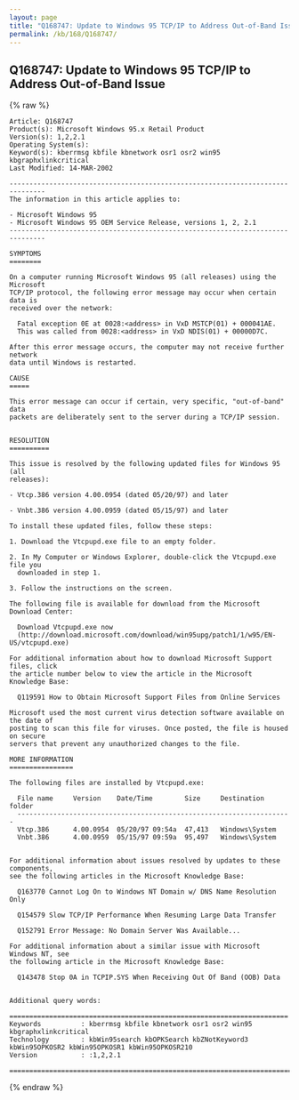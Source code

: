 ```yaml
---
layout: page
title: "Q168747: Update to Windows 95 TCP/IP to Address Out-of-Band Issue"
permalink: /kb/168/Q168747/
---
```


## Q168747: Update to Windows 95 TCP/IP to Address Out-of-Band Issue

{% raw %}

	Article: Q168747
	Product(s): Microsoft Windows 95.x Retail Product
	Version(s): 1,2,2.1
	Operating System(s): 
	Keyword(s): kberrmsg kbfile kbnetwork osr1 osr2 win95 kbgraphxlinkcritical
	Last Modified: 14-MAR-2002
	
	-------------------------------------------------------------------------------
	The information in this article applies to:
	
	- Microsoft Windows 95 
	- Microsoft Windows 95 OEM Service Release, versions 1, 2, 2.1 
	-------------------------------------------------------------------------------
	
	SYMPTOMS
	========
	
	On a computer running Microsoft Windows 95 (all releases) using the Microsoft
	TCP/IP protocol, the following error message may occur when certain data is
	received over the network:
	
	  Fatal exception 0E at 0028:<address> in VxD MSTCP(01) + 000041AE.
	  This was called from 0028:<address> in VxD NDIS(01) + 00000D7C.
	
	After this error message occurs, the computer may not receive further network
	data until Windows is restarted.
	
	CAUSE
	=====
	
	This error message can occur if certain, very specific, "out-of-band" data
	packets are deliberately sent to the server during a TCP/IP session.
	
	
	RESOLUTION
	==========
	
	This issue is resolved by the following updated files for Windows 95 (all
	releases):
	
	- Vtcp.386 version 4.00.0954 (dated 05/20/97) and later
	
	- Vnbt.386 version 4.00.0959 (dated 05/15/97) and later
	
	To install these updated files, follow these steps:
	
	1. Download the Vtcpupd.exe file to an empty folder.
	
	2. In My Computer or Windows Explorer, double-click the Vtcpupd.exe file you
	  downloaded in step 1.
	
	3. Follow the instructions on the screen.
	
	The following file is available for download from the Microsoft Download Center:
	
	  Download Vtcpupd.exe now
	  (http://download.microsoft.com/download/win95upg/patch1/1/w95/EN-US/vtcpupd.exe)
	
	For additional information about how to download Microsoft Support files, click
	the article number below to view the article in the Microsoft Knowledge Base:
	
	  Q119591 How to Obtain Microsoft Support Files from Online Services
	
	Microsoft used the most current virus detection software available on the date of
	posting to scan this file for viruses. Once posted, the file is housed on secure
	servers that prevent any unauthorized changes to the file.
	
	MORE INFORMATION
	================
	
	The following files are installed by Vtcpupd.exe:
	
	  File name     Version    Date/Time        Size     Destination folder
	  ---------------------------------------------------------------------
	  Vtcp.386      4.00.0954  05/20/97 09:54a  47,413   Windows\System
	  Vnbt.386      4.00.0959  05/15/97 09:59a  95,497   Windows\System
	
	
	For additional information about issues resolved by updates to these components,
	see the following articles in the Microsoft Knowledge Base:
	
	  Q163770 Cannot Log On to Windows NT Domain w/ DNS Name Resolution Only
	
	  Q154579 Slow TCP/IP Performance When Resuming Large Data Transfer
	
	  Q152791 Error Message: No Domain Server Was Available...
	
	For additional information about a similar issue with Microsoft Windows NT, see
	the following article in the Microsoft Knowledge Base:
	
	  Q143478 Stop 0A in TCPIP.SYS When Receiving Out Of Band (OOB) Data
	
	
	Additional query words:
	
	======================================================================
	Keywords          : kberrmsg kbfile kbnetwork osr1 osr2 win95 kbgraphxlinkcritical 
	Technology        : kbWin95search kbOPKSearch kbZNotKeyword3 kbWin95OPKOSR2 kbWin95OPKOSR1 kbWin95OPKOSR210
	Version           : :1,2,2.1
	
	=============================================================================
	

{% endraw %}
